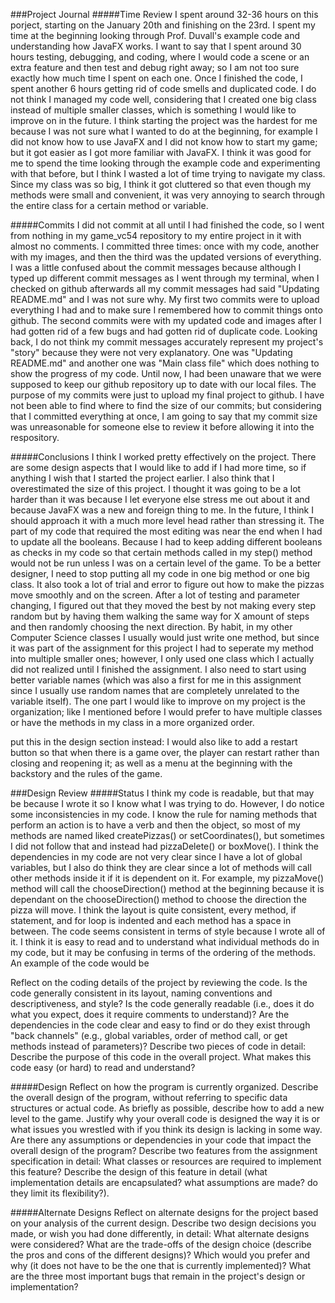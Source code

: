 ###Project Journal
#####Time Review
I spent around 32-36 hours on this porject, starting on the January 20th and finishing on the 23rd. I spent my time at the beginning looking through Prof. Duvall's example code and understanding how JavaFX works. I want to say that I spent around 30 hours testing, debugging, and coding, where I would code a scene or an extra feature and then test and debug right away; so I am not too sure exactly how much time I spent on each one. Once I finished the code, I spent another 6 hours getting rid of code smells and duplicated code. I do not think I managed my code well, considering that I created one big class instead of multiple smaller classes, which is something I would like to improve on in the future. I think starting the project was the hardest for me because I was not sure what I wanted to do at the beginning, for example I did not know how to use JavaFX and I did not know how to start my game; but it got easier as I got more familiar with JavaFX. I think it was good for me to spend the time looking through the example code and experimenting with that before, but I think I wasted a lot of time trying to navigate my class. Since my class was so big, I think it got cluttered so that even though my methods were small and convenient, it was very annoying to search through the entire class for a certain method or variable.

#####Commits
I did not commit at all until I had finished the code, so I went from nothing in my game_vc54 repository to my entire project in it with almost no comments. I committed three times: once with my code, another with my images, and then the third was the updated versions of everything. I was a little confused about the commit messages because although I typed up different commit messages as I went through my terminal, when I checked on github afterwards all my commit messages had said "Updating README.md" and I was not sure why. My first two commits were to upload everything I had and to make sure I remembered how to commit things onto github. The second commits were with my updated code and images after I had gotten rid of a few bugs and had gotten rid of duplicate code. Looking back, I do not think my commit messages accurately represent my project's "story" because they were not very explanatory. One was "Updating README.md" and another one was "Main class file" which does nothing to show the progress of my code. Until now, I had been unaware that we were supposed to keep our github repository up to date with our local files. The purpose of my commits were just to upload my final project to github. I have not been able to find where to find the size of our commits; but considering that I committed everything at once, I am going to say that my commit size was unreasonable for someone else to review it before allowing it into the respository. 

#####Conclusions
I think I worked pretty effectively on the project. There are some design aspects that I would like to add if I had more time, so if anything I wish that I started the project earlier. I also think that I overestimated the size of this project. I thought it was going to be a lot harder than it was because I let everyone else stress me out about it and because JavaFX was a new and foreign thing to me. In the future, I think I should approach it with a much more level head rather than stressing it. The part of my code that required the most editing was near the end when I had to update all the booleans. Because I had to keep adding different booleans as checks in my code so that certain methods called in my step() method would not be run unless I was on a certain level of the game. To be a better designer, I need to stop putting all my code in one big method or one big class. It also took a lot of trial and error to figure out how to make the pizzas move smoothly and on the screen. After a lot of testing and parameter changing, I figured out that they moved the best by not making every step random but by having them walking the same way for X amount of steps and then randomly choosing the next direction. By habit, in my other Computer Science classes I usually would just write one method, but since it was part of the assignment for this project I had to seperate my method into multiple smaller ones; however, I only used one class which I actually did not realized until I finished the assignment. I also need to start using better variable names (which was also a first for me in this assignment since I usually use random names that are completely unrelated to the variable itself). The one part I would like to improve on my project is the organization; like I mentioned before I would prefer to have multiple classes or have the methods in my class in a more organized order.


put this in the design section instead: I would also like to add a restart button so that when there is a game over, the player can restart rather than closing and reopening it; as well as a menu at the beginning with the backstory and the rules of the game.

###Design Review
#####Status
I think my code is readable, but that may be because I wrote it so I know what I was trying to do. However, I do notice some inconsistencies in my code. I know the rule for naming methods that perform an action is to have a verb and then the object, so most of my methods are named liked createPizzas() or setCoordinates(), but sometimes I did not follow that and instead had pizzaDelete() or boxMove(). I think the dependencies in my code are not very clear since I have a lot of global variables, but I also do think they are clear since a lot of methods will call other methods inside it if it is dependent on it. For example, my pizzaMove() method will call the chooseDirection() method at the beginning because it is dependant on the chooseDirection() method to choose the direction the pizza will move. I think the layout is quite consistent, every method, if statement, and for loop is indented and each method has a space in between. The code seems consistent in terms of style because I wrote all of it. I think it is easy to read and to understand what individual methods do in my code, but it may be confusing in terms of the ordering of the methods. An example of the code would be

Reflect on the coding details of the project by reviewing the code.
Is the code generally consistent in its layout, naming conventions and descriptiveness, and style?
Is the code generally readable (i.e., does it do what you expect, does it require comments to understand)?
Are the dependencies in the code clear and easy to find or do they exist through "back channels" (e.g., global variables, order of method call, or get methods instead of parameters)?
Describe two pieces of code in detail:
Describe the purpose of this code in the overall project.
What makes this code easy (or hard) to read and understand?

#####Design
Reflect on how the program is currently organized.
Describe the overall design of the program, without referring to specific data structures or actual code.
As briefly as possible, describe how to add a new level to the game.
Justify why your overall code is designed the way it is or what issues you wrestled with if you think its design is lacking in some way. Are there any assumptions or dependencies in your code that impact the overall design of the program?
Describe two features from the assignment specification in detail:
What classes or resources are required to implement this feature?
Describe the design of this feature in detail (what implementation details are encapsulated? what assumptions are made? do they limit its flexibility?).

#####Alternate Designs
Reflect on alternate designs for the project based on your analysis of the current design.
Describe two design decisions you made, or wish you had done differently, in detail:
What alternate designs were considered?
What are the trade-offs of the design choice (describe the pros and cons of the different designs)?
Which would you prefer and why (it does not have to be the one that is currently implemented)?
What are the three most important bugs that remain in the project's design or implementation?
